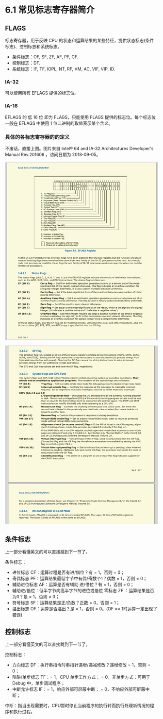 # 6.1 常见标志寄存器简介

## FLAGS

标志寄存器，用于反映 CPU 的状态和运算结果的某些特征，提供状态标志(条件标志)、控制标志和系统标志。

- 条件标志：OF, SF, ZF, AF, PF, CF.
- 控制标志：DF.
- 系统标志：IF, TF, IOPL, NT, RF, VM, AC, VIF, VIP, ID.

### IA-32

可以使用所有 EFLAGS 提供的标志位。

### IA-16

EFLAGS 的 低 16 位 即为 FLAGS，只能使用 FLAGS 提供的标志位。每个标志位一般在 EFLAGS 中使用 1 位二进制的取值表示某个含义。

### 具体的各标志寄存器的的定义

不废话，直接上图。图片来自 Intel® 64 and IA-32 Architectures Developer's Manual Rev.201609 ，访问日期为 2018-09-05。

![ia32 eflags](../assets/statusreg/ia32-eflags.png)

![ia32 rflags](../assets/statusreg/ia32-eflags2.png)

## 条件标志

上一部分看懂英文的可以直接跳到下一节了。

条件标志：

- 进位标志 CF：运算过程是否有进/借位？有 = 1，否则 = 0；
- 奇偶标志 PF：运算结果最低字节中有偶/奇数个1？偶数 = 1，否则 = 0；
- 辅助进位标志 AF：运算是否有辅助 进/借位？有 = 1，否则 = 0；
- 辅助进/借位：低半字节向高半字节的进位或借位
    零标志 ZF ：运算结果是否为0？是 = 1，否则 = 0；
- 符号标志 SF：运算结果是正/负数？正数 = 0，否则 = 1；
- 溢出标志 OF：运算是否溢出？是 = 1，否则 = 0。(OF == 1时运算一定出现了错误)

## 控制标志

上一部分看懂英文的可以直接跳到下一节了。

控制标志：

- 方向标志 DF：执行串指令时串指针递增/递减修改？递增修改 = 1，否则 = 0；
- 陷阱/单步标志 TF：= 1，CPU 单步工作方式； = 0，非单步方式；可用于 Debug 中，单步调试程序；
- 中断允许标志 IF：= 1，响应外部可屏蔽中断； = 0，不响应外部可屏蔽中断；

中断：指当出现需要时，CPU暂时停止当前程序的执行转而执行处理新情况的程序和执行过程。
